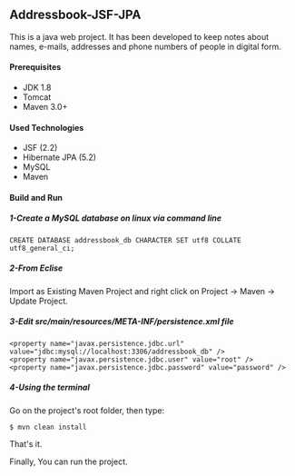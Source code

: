 ## Addressbook-JSF-JPA
This is a java web project. It has been developed to keep notes about names, e-mails, addresses and phone numbers of people in digital form.

#### Prerequisites
* JDK 1.8
* Tomcat 
* Maven 3.0+

#### Used Technologies
* JSF (2.2)
* Hibernate JPA (5.2) 
* MySQL 
* Maven

#### Build and Run
##### 1-Create a MySQL database on linux via command line
```
CREATE DATABASE addressbook_db CHARACTER SET utf8 COLLATE utf8_general_ci;
```

##### 2-From Eclise
Import as Existing Maven Project and right click on Project -> Maven -> Update Project. 

##### 3-Edit src/main/resources/META-INF/persistence.xml file
```
<property name="javax.persistence.jdbc.url" value="jdbc:mysql://localhost:3306/addressbook_db" />
<property name="javax.persistence.jdbc.user" value="root" />
<property name="javax.persistence.jdbc.password" value="password" />
```

##### 4-Using the terminal
Go on the project's root folder, then type:
```
$ mvn clean install
```


That's it.

Finally, You can run the project.

